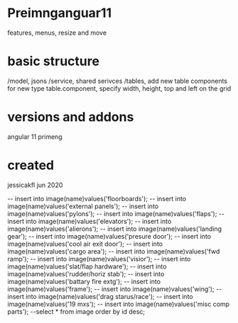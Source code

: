 # Preimnganguar11

features, menus, resize and move

# basic structure

/model, jsons
/service, shared serivces
/tables, add new table components for new type
table.component, specify width, height, top and left on the grid


# versions and addons

angular 11
primeng

# created

jessicakfl jun 2020

-- insert into image(name)values('floorboards');
-- insert into image(name)values('external panels');
-- insert into image(name)values('pylons');
-- insert into image(name)values('flaps');
-- insert into image(name)values('elevators');
-- insert into image(name)values('alierons');
-- insert into image(name)values('landing gear');
-- insert into image(name)values('presure door');
-- insert into image(name)values('cool air exit door');
-- insert into image(name)values('cargo area');
-- insert into image(name)values('fwd ramp');
-- insert into image(name)values('visior');
-- insert into image(name)values('slat/flap hardware');
-- insert into image(name)values('rudder/horiz stab');
-- insert into image(name)values('battary fire extg');
-- insert into image(name)values('frame');
-- insert into image(name)values('wing');
-- insert into image(name)values('drag starus/race');
-- insert into image(name)values('19 mxs');
-- insert into image(name)values('misc comp parts');
--select * from image  order by id desc;